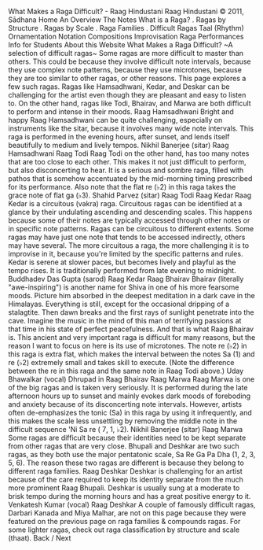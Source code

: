 What Makes a Raga Difficult? \- Raag Hindustani
Raag Hindustani
© 2011, Sādhana
Home
An Overview
The Notes
What is a Raga?
. Ragas by Structure
. Ragas by Scale
. Raga Families
. Difficult Ragas
Taal (Rhythm)
Ornamentation
Notation
Compositions
Improvisation
Raga Performances
Info for Students
About this Website
What Makes a Raga Difficult?
\~A selection of difficult ragas\~
Some ragas are more difficult to master than others. This could be because they involve difficult note intervals, because they use complex note patterns, because they use microtones, because they are too similar to other ragas, or other reasons.
This page explores a few such ragas. Ragas like Hamsadhwani, Kedar, and Deskar can be challenging for the artist even though they are pleasant and easy to listen to. On the other hand, ragas like Todi, Bhairav, and Marwa are both difficult to perform and intense in their moods.
Raag Hamsadhwani
Bright and happy Raag Hamsadhwani can be quite challenging, especially on instruments like the sitar, because it involves many wide note intervals. This raga is performed in the evening hours, after sunset, and lends itself beautifully to medium and lively tempos.
Nikhil Banerjee (sitar)
Raag Hamsadhwani
Raag Todi
Raag Todi on the other hand, has too many notes that are too close to each other. This makes it not just difficult to perform, but also disconcerting to hear. It is a serious and sombre raga, filled with pathos that is somehow accentuated by the mid\-morning timing prescribed for its performance. Also note that the flat re (♭2\) in this raga takes the grace note of flat ga (♭3\).
Shahid Parvez (sitar)
Raag Todi
Raag Kedar
Raag Kedar is a circuitous (vakra) raga. Circuitous ragas can be identified at a glance by their undulating ascending and descending scales. This happens because some of their notes are typically accessed through other notes or in specific note patterns. Ragas can be circuitous to different extents. Some ragas may have just one note that tends to be accessed indirectly, others may have several. The more circuitous a raga, the more challenging it is to improvise in it, because you're limited by the specific patterns and rules.
Kedar is serene at slower paces, but becomes lively and playful as the tempo rises. It is traditionally performed from late evening to midnight.
Buddhadev Das Gupta (sarod)
Raag Kedar
Raag Bhairav
Bhairav (literally "awe\-inspiring") is another name for Shiva in one of his more fearsome moods. Picture him absorbed in the deepest meditation in a dark cave in the Himalayas. Everything is still, except for the occasional dripping of a stalagtite. Then dawn breaks and the first rays of sunlight penetrate into the cave. Imagine the music in the mind of this man of terrifying passions at that time in his state of perfect peacefulness. And that is what Raag Bhairav is.
This ancient and very important raga is difficult for many reasons, but the reason I want to focus on here is its use of microtones. The note re (♭2\) in this raga is extra flat, which makes the interval between the notes Sa (1\) and re (♭2\) extremely small and takes skill to execute. (Note the difference between the re in this raga and the same note in Raag Todi above.)
Uday Bhawalkar (vocal)
Dhrupad in Raag Bhairav
Raag Marwa
Raag Marwa is one of the big ragas and is taken very seriously. It is performed during the late afternoon hours up to sunset and mainly evokes dark moods of foreboding and anxiety because of its disconcerting note intervals. However, artists often de\-emphasizes the tonic (Sa) in this raga by using it infrequently, and this makes the scale less unsettling by removing the middle note in the difficult sequence 'Ni Sa re ( 7̣, 1, ♭2\).
Nikhil Banerjee (sitar)
Raag Marwa
Some ragas are difficult because their identities need to be kept separate from other ragas that are very close. Bhupali and Deshkar are two such ragas, as they both use the major pentatonic scale, Sa Re Ga Pa Dha (1, 2, 3, 5, 6\). The reason these two ragas are different is because they belong to different raga families.
Raag Deshkar
Deshkar is challenging for an artist because of the care required to keep its identity separate from the much more prominent Raag Bhupali. Deshkar is usually sung at a moderate to brisk tempo during the morning hours and has a great positive energy to it.
Venkatesh Kumar (vocal)
Raag Deshkar
A couple of famously difficult ragas, Darbari Kanada and Miya Malhar, are not on this page because they were featured on the previous page on raga families \& compounds ragas. For some lighter ragas, check out raga classification by structure and scale (thaat).
Back / Next